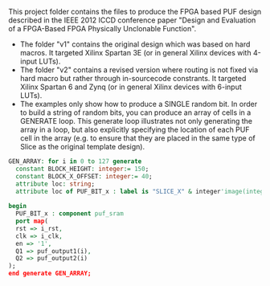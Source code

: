 This project folder contains the files to produce the FPGA based PUF design described in the IEEE 2012 ICCD conference paper "Design and Evaluation of a FPGA-Based FPGA Physically Unclonable Function".

  * The folder "v1" contains the original design which was based on hard macros. It targeted Xilinx Spartan 3E (or in general Xilinx devices with 4-input LUTs).
  * The folder "v2" contains a revised version where routing is not fixed via hard macro but rather through in-sourcecode constrants. It targeted Xilinx Spartan 6 and Zynq (or in general Xilinx devices with 6-input LUTs).
  * The examples only show how to produce a SINGLE random bit. In order to build a string of random bits, you can produce an array of cells in a GENERATE loop. This generate loop illustrates not only generating the array in a loop, but also explicitly specifying the location of each PUF cell in the array (e.g. to ensure that they are placed in the same type of Slice as the original template design).


```vhdl
GEN_ARRAY: for i in 0 to 127 generate 
  constant BLOCK_HEIGHT: integer:= 150;
  constant BLOCK_X_OFFSET: integer:= 40;
  attribute loc: string;
  attribute loc of PUF_BIT_x : label is "SLICE_X" & integer'image(integer (i/BLOCK_HEIGHT)*4+BLOCK_X_OFFSET ) & "Y" & integer'image(integer( (i mod BLOCK_HEIGHT) + (0) )) ;
	
begin
  PUF_BIT_x : component puf_sram
  port map(
  rst => i_rst,
  clk => i_clk,
  en => '1',
  Q1 => puf_output1(i), 
  Q2 => puf_output2(i) 
);
end generate GEN_ARRAY;
```
